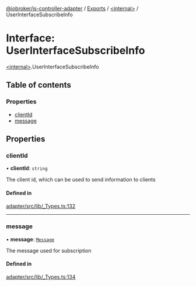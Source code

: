 [@iobroker/js-controller-adapter](../README.md) / [Exports](../modules.md) / [\<internal\>](../modules/internal_.md) / UserInterfaceSubscribeInfo

# Interface: UserInterfaceSubscribeInfo

[\<internal\>](../modules/internal_.md).UserInterfaceSubscribeInfo

## Table of contents

### Properties

- [clientId](internal_.UserInterfaceSubscribeInfo.md#clientid)
- [message](internal_.UserInterfaceSubscribeInfo.md#message)

## Properties

### clientId

• **clientId**: `string`

The client id, which can be used to send information to clients

#### Defined in

[adapter/src/lib/_Types.ts:132](https://github.com/ioBroker/ioBroker.js-controller/blob/31d1cb492/packages/adapter/src/lib/_Types.ts#L132)

___

### message

• **message**: [`Message`](internal_.Message.md)

The message used for subscription

#### Defined in

[adapter/src/lib/_Types.ts:134](https://github.com/ioBroker/ioBroker.js-controller/blob/31d1cb492/packages/adapter/src/lib/_Types.ts#L134)

